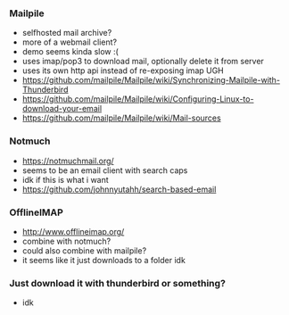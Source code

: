 ### Mailpile
- selfhosted mail archive?
- more of a webmail client?
- demo seems kinda slow :(
- uses imap/pop3 to download mail, optionally delete it from server
- uses its own http api instead of re-exposing imap UGH
- https://github.com/mailpile/Mailpile/wiki/Synchronizing-Mailpile-with-Thunderbird
- https://github.com/mailpile/Mailpile/wiki/Configuring-Linux-to-download-your-email
- https://github.com/mailpile/Mailpile/wiki/Mail-sources

### Notmuch
- https://notmuchmail.org/
- seems to be an email client with search caps
- idk if this is what i want
- https://github.com/johnnyutahh/search-based-email

### OfflineIMAP
- http://www.offlineimap.org/
- combine with notmuch?
- could also combine with mailpile?
- it seems like it just downloads to a folder idk

### Just download it with thunderbird or something?
- idk